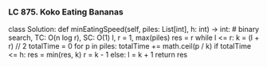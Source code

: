 ### LC 875. Koko Eating Bananas
class Solution:
    def minEatingSpeed(self, piles: List[int], h: int) -> int:
        # binary search, TC: O(n log r), SC: O(1)
        l, r = 1, max(piles)
        res = r
        while l <= r:
            k = (l + r) // 2
            totalTime = 0
            for p in piles:
                totalTime += math.ceil(p / k)
            if totalTime <= h:
                res = min(res, k)
                r = k - 1
            else:
                l = k + 1
        return res